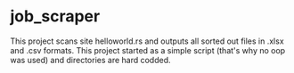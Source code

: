 # job_scraper
This project scans site helloworld.rs and outputs all sorted out files in .xlsx and .csv formats. This project started as a simple script (that's why no oop was used) and directories are hard codded.
